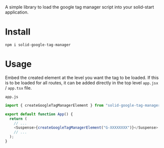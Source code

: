 A simple library to load the google tag manager script into your solid-start application.

# Install

```shell
npm i solid-google-tag-manager
```

# Usage

Embed the created element at the level you want the tag to be loaded. If this is to be loaded for all routes, it can be added directly in the top level `app.jsx` / `app.tsx` file.

`app.js`

```js
import { createGoogleTagManagerElement } from "solid-google-tag-manager";

export default function App() {
  return (
    // ...
    <Suspense>{createGoogleTagManagerElement("G-XXXXXXXX")}</Suspense>
    // ...
  );
}
```

